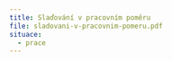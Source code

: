 ```yaml
---
title: Slaďování v pracovním poměru
file: sladovani-v-pracovnim-pomeru.pdf
situace:
  - prace
---
```

